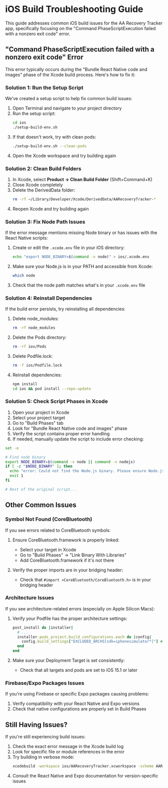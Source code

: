 # iOS Build Troubleshooting Guide

This guide addresses common iOS build issues for the AA Recovery Tracker app, specifically focusing on the "Command PhaseScriptExecution failed with a nonzero exit code" error.

## "Command PhaseScriptExecution failed with a nonzero exit code" Error

This error typically occurs during the "Bundle React Native code and images" phase of the Xcode build process. Here's how to fix it:

### Solution 1: Run the Setup Script

We've created a setup script to help fix common build issues:

1. Open Terminal and navigate to your project directory
2. Run the setup script:
   ```bash
   cd ios
   ./setup-build-env.sh
   ```
3. If that doesn't work, try with clean pods:
   ```bash
   ./setup-build-env.sh --clean-pods
   ```
4. Open the Xcode workspace and try building again

### Solution 2: Clean Build Folders

1. In Xcode, select **Product → Clean Build Folder** (Shift+Command+K)
2. Close Xcode completely
3. Delete the DerivedData folder:
   ```bash
   rm -rf ~/Library/Developer/Xcode/DerivedData/AARecoveryTracker-*
   ```
4. Reopen Xcode and try building again

### Solution 3: Fix Node Path Issues

If the error message mentions missing Node binary or has issues with the React Native scripts:

1. Create or edit the `.xcode.env` file in your iOS directory:
   ```bash
   echo "export NODE_BINARY=$(command -v node)" > ios/.xcode.env
   ```
2. Make sure your Node.js is in your PATH and accessible from Xcode:
   ```bash
   which node
   ```
3. Check that the node path matches what's in your `.xcode.env` file

### Solution 4: Reinstall Dependencies

If the build error persists, try reinstalling all dependencies:

1. Delete node_modules:
   ```bash
   rm -rf node_modules
   ```
2. Delete the Pods directory:
   ```bash
   rm -rf ios/Pods
   ```
3. Delete Podfile.lock:
   ```bash
   rm -f ios/Podfile.lock
   ```
4. Reinstall dependencies:
   ```bash
   npm install
   cd ios && pod install --repo-update
   ```

### Solution 5: Check Script Phases in Xcode

1. Open your project in Xcode
2. Select your project target
3. Go to "Build Phases" tab
4. Look for "Bundle React Native code and images" phase
5. Verify the script contains proper error handling 
6. If needed, manually update the script to include error checking:

```bash
set -e

# Find node binary
export NODE_BINARY=$(command -v node || command -v nodejs)
if [ -z "$NODE_BINARY" ]; then
  echo "error: Could not find the Node.js binary. Please ensure Node.js is installed."
  exit 1
fi

# Rest of the original script...
```

## Other Common Issues

### Symbol Not Found (CoreBluetooth)

If you see errors related to CoreBluetooth symbols:

1. Ensure CoreBluetooth.framework is properly linked:
   - Select your target in Xcode
   - Go to "Build Phases" → "Link Binary With Libraries"
   - Add CoreBluetooth.framework if it's not there

2. Verify the proper imports are in your bridging header:
   - Check that `#import <CoreBluetooth/CoreBluetooth.h>` is in your bridging header

### Architecture Issues

If you see architecture-related errors (especially on Apple Silicon Macs):

1. Verify your Podfile has the proper architecture settings:
   ```ruby
   post_install do |installer|
     # ...
     installer.pods_project.build_configurations.each do |config|
       config.build_settings["EXCLUDED_ARCHS[sdk=iphonesimulator*]"] = "arm64"
     end
   end
   ```

2. Make sure your Deployment Target is set consistently:
   - Check that all targets and pods are set to iOS 15.1 or later

### Firebase/Expo Packages Issues

If you're using Firebase or specific Expo packages causing problems:

1. Verify compatibility with your React Native and Expo versions
2. Check that native configurations are properly set in Build Phases

## Still Having Issues?

If you're still experiencing build issues:

1. Check the exact error message in the Xcode build log
2. Look for specific file or module references in the error
3. Try building in verbose mode: 
   ```bash
   xcodebuild -workspace ios/AARecoveryTracker.xcworkspace -scheme AARecoveryTracker -configuration Debug -destination 'platform=iOS Simulator,name=iPhone 14' | xcpretty
   ```
4. Consult the React Native and Expo documentation for version-specific issues
